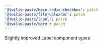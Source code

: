 ```yaml
---
'@twilio-paste/base-radio-checkbox': patch
'@twilio-paste/file-uploader': patch
'@twilio-paste/label': patch
'@twilio-paste/core': patch
---
```


Slightly improved Label component types
